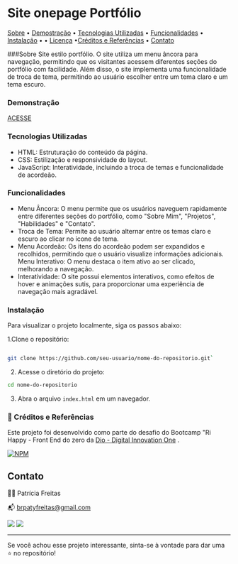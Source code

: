 # Site onepage Portfólio
 
[Sobre](#sobre) • [Demostração](#demostração) • [Tecnologias Utilizadas](#tecnologias-utilizadas) • [Funcionalidades](#funcionalidades) • [Instalação](#instalação) • • [Licença](#licenca) •[Créditos e Referências](#referências) • [Contato](#contato)

###Sobre
Site estilo portfólio. O site utiliza um menu âncora para navegação, permitindo que os visitantes acessem diferentes seções do portfólio com facilidade. Além disso, o site implementa uma funcionalidade de troca de tema, permitindo ao usuário escolher entre um tema claro e um tema escuro.

### Demonstração

<a href="https://patyfreitasbr.github.io/site-one-page-portfolio/" target="_blank">ACESSE</a>


### Tecnologias Utilizadas
- HTML: Estruturação do conteúdo da página.
- CSS: Estilização e responsividade do layout.
- JavaScript: Interatividade, incluindo a troca de temas e funcionalidade de acordeão.

### Funcionalidades
- Menu Âncora: O menu permite que os usuários naveguem rapidamente entre diferentes seções do portfólio, como "Sobre Mim", "Projetos", "Habilidades" e "Contato".
- Troca de Tema: Permite ao usuário alternar entre os temas claro e escuro ao clicar no ícone de tema.
- Menu Acordeão: Os itens do acordeão podem ser expandidos e recolhidos, permitindo que o usuário visualize informações adicionais.
Menu Interativo: O menu destaca o item ativo ao ser clicado, melhorando a navegação.
- Interatividade: O site possui elementos interativos, como efeitos de hover e animações sutis, para proporcionar uma experiência de navegação mais agradável.

### Instalação
Para visualizar o projeto localmente, siga os passos abaixo:

1.Clone o repositório:

  ```bash

  git clone https://github.com/seu-usuario/nome-do-repositorio.git`
  ```

2. Acesse o diretório do projeto:

```bash
cd nome-do-repositorio
 ```

3. Abra o arquivo `index.html` em um navegador.

### 📌 Créditos e Referências

Este projeto foi desenvolvido como parte do desafio do Bootcamp "Ri Happy - Front End do zero da [Dio - Digital Innovation One]( https://www.dio.me/sign-up?ref=2772EA2C589E462BB0C382518E0ACBA2) .

[![NPM](https://img.shields.io/npm/l/react)](https://github.com/patyfreitasbr/Google-Search-Page-Clone/blob/main/LICENSE)


## Contato

👩‍💻 Patrícia Freitas

📬 brpatyfreitas@gmail.com

 <a href="https://www.linkedin.com/in/patyfreitasbr"><img src="https://img.shields.io/badge/LinkedIn-0077B5?style=for-the-badge&logo=linkedin&logoColor=white" target="_blank"></a>
  <a href="https://www.instagram.com/patyfreitasbr"><img src="https://img.shields.io/badge/Instagram-E4405F?style=for-the-badge&logo=instagram&logoColor=white" target="_blank"></a>


<hr>

<p>Se você achou esse projeto interessante, sinta-se à vontade para dar uma ⭐ no repositório!<p>
